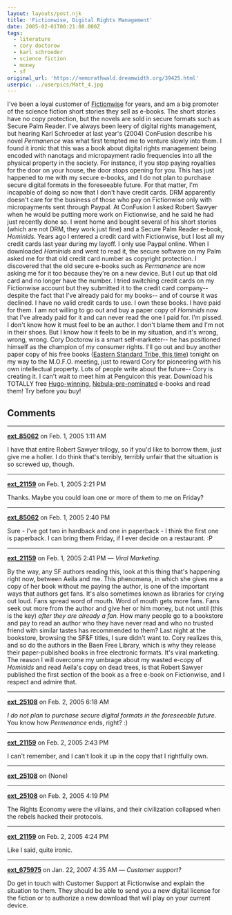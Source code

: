 ```yaml
---
layout: layouts/post.njk
title: 'Fictionwise, Digital Rights Management'
date: 2005-02-01T00:21:00.000Z
tags:
  - literature
  - cory doctorow
  - karl schroeder
  - science fiction
  - money
  - sf
original_url: 'https://nemorathwald.dreamwidth.org/39425.html'
userpic: ../userpics/Matt_4.jpg
---
```

I've been a loyal customer of [Fictionwise](http://www.fictionwise.com) for years, and am a big promoter of the science fiction short stories they sell as e-books. The short stories have no copy protection, but the novels are sold in secure formats such as Secure Palm Reader. I've always been leery of digital rights management, but hearing Karl Schroeder at last year's (2004) ConFusion describe his novel _Permanence_ was what first tempted me to venture slowly into them. I found it ironic that this was a book about digital rights management being encoded with nanotags and micropayment radio frequencies into all the physical property in the society. For instance, if you stop paying royalties for the door on your house, the door stops opening for you. This has just happened to me with my secure e-books, and I do not plan to purchase secure digital formats in the foreseeable future. For that matter, I'm incapable of doing so now that I don't have credit cards. DRM apparently doesn't care for the business of those who pay on Fictionwise only with micropayments sent through Paypal. At ConFusion I asked Robert Sawyer when he would be putting more work on Fictionwise, and he said he had just recently done so. I went home and bought several of his short stories (which are not DRM, they work just fine) and a Secure Palm Reader e-book, _Hominids._ Years ago I entered a credit card with Fictionwise, but I lost all my credit cards last year during my layoff. I only use Paypal online. When I downloaded _Hominids_ and went to read it, the secure software on my Palm asked me for that old credit card number as copyright protection. I discovered that the old secure e-books such as _Permanence_ are now asking me for it too because they're on a new device. But I cut up that old card and no longer have the number. I tried switching credit cards on my Fictionwise account but they submitted it to the credit card company-- despite the fact that I've already paid for my books-- and of course it was declined. I have no valid credit cards to use. I own these books. I have paid for them. I am not willing to go out and buy a paper copy of _Hominids_ now that I've already paid for it and can never read the one I paid for. I'm pissed. I don't know how it must feel to be an author. I don't blame them and I'm not in their shoes. But I know how it feels to be in my situation, and it's wrong, wrong, wrong. Cory Doctorow is a smart self-marketer-- he has positioned himself as the champion of my consumer rights. I'll go out and buy another paper copy of his free books ([Eastern Standard Tribe, this time](http://craphound.com/est/download.php)) tonight on my way to the M.O.F.O. meeting, just to reward Cory for pioneering with his own intellectual property. Lots of people write about the future-- Cory is creating it. I can't wait to meet him at Penguicon this year. Download his TOTALLY free [Hugo-winning](http://craphound.com/place/), [Nebula-pre-nominated](http://craphound.com/down/download.php) e-books and read them! Try before you buy!

## Comments

---

**[ext_85062](https://www.dreamwidth.org/users/ext_85062)** on Feb. 1, 2005 1:11 AM

I have that entire Robert Sawyer trilogy, so if you'd like to borrow them, just give me a holler. I do think that's terribly, terribly unfair that the situation is so screwed up, though.

---

**[ext_21159](https://www.dreamwidth.org/users/ext_21159)** on Feb. 1, 2005 2:21 PM

Thanks. Maybe you could loan one or more of them to me on Friday?

---

**[ext_85062](https://www.dreamwidth.org/users/ext_85062)** on Feb. 1, 2005 2:40 PM

Sure - I've got two in hardback and one in paperback - I think the first one is paperback. I can bring them Friday, if I ever decide on a restaurant. :P

---

**[ext_21159](https://www.dreamwidth.org/users/ext_21159)** on Feb. 1, 2005 2:41 PM — *Viral Marketing.*

By the way, any SF authors reading this, look at this thing that's happening right now, between Aeila and me. This phenomena, in which she gives me a copy of her book without me paying the author, is one of the important ways that authors get fans. It's also sometimes known as libraries for crying out loud. Fans spread word of mouth. Word of mouth gets more fans. Fans seek out more from the author and give her or him money, but not until (this is the key) _after they are already a fan._ How many people go to a bookstore and pay to read an author who they have never read and who no trusted friend with similar tastes has recommended to them? Last night at the bookstore, browsing the SF&F titles, I sure didn't want to. Cory realizes this, and so do the authors in the Baen Free Library, which is why they release their paper-published books in free electronic formats. It's viral marketing. The reason I will overcome my umbrage about my wasted e-copy of _Hominids_ and read Aeila's copy on dead trees, is that Robert Sawyer published the first section of the book as a free e-book on Fictionwise, and I respect and admire that.

---

**[ext_25108](https://www.dreamwidth.org/users/ext_25108)** on Feb. 2, 2005 6:18 AM

_I do not plan to purchase secure digital formats in the foreseeable future._ You know how _Permenance_ ends, right? :)

---

**[ext_21159](https://www.dreamwidth.org/users/ext_21159)** on Feb. 2, 2005 2:43 PM

I can't remember, and I can't look it up in the copy that I rightfully own.

---

**[ext_25108](https://www.dreamwidth.org/users/ext_25108)** on (None)



---

**[ext_25108](https://www.dreamwidth.org/users/ext_25108)** on Feb. 2, 2005 4:19 PM

The Rights Economy were the villains, and their civilization collapsed when the rebels hacked their protocols.

---

**[ext_21159](https://www.dreamwidth.org/users/ext_21159)** on Feb. 2, 2005 4:24 PM

Like I said, quite ironic.

---

**[ext_675975](https://www.dreamwidth.org/users/ext_675975)** on Jan. 22, 2007 4:35 AM — *Customer support?*

Do get in touch with Customer Support at Fictionwise and explain the situation to them. They should be able to send you a new digital license for the fiction or to authorize a new download that will play on your current device.
